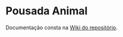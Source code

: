 # Pousada Animal

Documentação consta na [Wiki do repositório](https://fgaunb-req-gm.github.io/2021.2-PousadaAnimal/).

